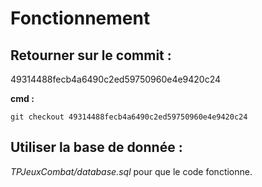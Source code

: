 Fonctionnement
==

Retourner sur le commit :
--
49314488fecb4a6490c2ed59750960e4e9420c24

**cmd :**
 
    git checkout 49314488fecb4a6490c2ed59750960e4e9420c24
    
Utiliser la base de donnée :
--

*TPJeuxCombat/database.sql* pour que le code fonctionne.